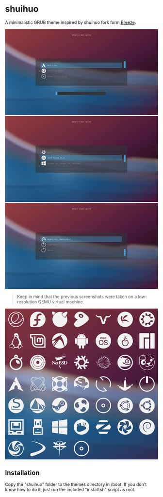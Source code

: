 # shuihuo
A minimalistic GRUB theme inspired by shuihuo fork form [Breeze](https://github.com/gustawho/grub2-theme-breeze).

![Preview 1](preview01.png)
![Preview 2](preview02.png)
![Preview 3](preview03.png)
> Keep in mind that the previous screenshots were taken on a low-resolution QEMU virtual machine.

![Shipped icons and logos](icons.png)

## Installation
Copy the "shuihuo" folder to the themes directory in /boot. If you don't know how to do it, just run the included "install.sh" script as root.
